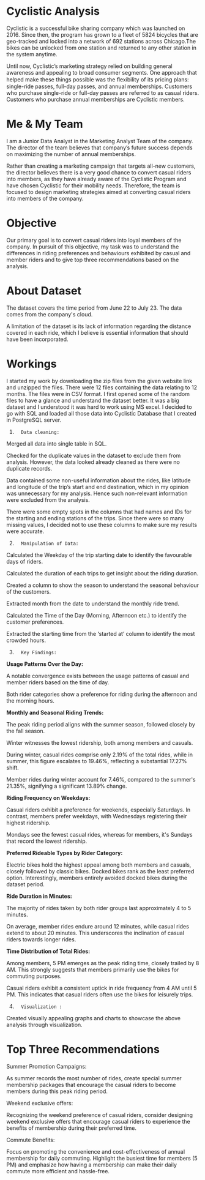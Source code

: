 # Cyclistic Analysis

Cyclistic is a successful bike sharing company which was launched on 2016. Since then, the program has grown to a fleet of 5824 bicycles that are geo-tracked and locked into a network of 692 stations across Chicago.The bikes can be unlocked from one station and returned to any other station in the system anytime.

Until now, Cyclistic’s marketing strategy relied on building general awareness and appealing to broad consumer segments. One approach that helped make these things possible was the ﬂexibility of its pricing plans: single-ride passes, full-day passes, and annual memberships. Customers who purchase single-ride or full-day passes are referred to as casual riders. Customers who purchase annual memberships are Cyclistic members.

# Me & My Team
I am a Junior Data Analyst in the Marketing Analyst Team of the company. The director of the team believes that company’s future success depends on maximizing the number of annual memberships.

Rather than creating a marketing campaign that targets all-new customers, the director believes there is a very good chance to convert casual riders into members, as they have already aware of the Cyclistic Program and have chosen Cyclistic for their mobility needs. Therefore, the team is focused to design marketing strategies aimed at converting casual riders into members of the company.

# Objective
Our primary goal is to convert casual riders into loyal members of the company. In pursuit of this objective, my task was to understand the differences in riding preferences and behaviours exhibited by casual and member riders and to give top three recommendations based on the analysis.

# About Dataset
The dataset covers the time period from June 22 to July 23. The data comes from the company's cloud.

 A limitation of the dataset is its lack of information regarding the distance covered in each ride, which I believe is essential information that should have been incorporated.

 # Workings
 I started my work by downloading the zip files from the given website link and unzipped the files. There were 12 files containing the data relating to 12 months. The files were in CSV format. I first opened some of the random files to have a glance and understand the dataset better. It was a big dataset and I understood it was hard to work using MS excel. I decided to go with SQL and loaded all those data into Cyclistic Database that I created in PostgreSQL server.

 

1)       Data cleaning:

Merged all data into single table in SQL.

 Checked for the duplicate values in the dataset to exclude them from analysis. However, the data looked already cleaned as there were no duplicate records.

 Data contained some non-useful information about the rides, like latitude and longitude of the trip’s start and end destination, which in my opinion was unnecessary for my analysis. Hence such non-relevant information were excluded from the analysis.

 There were some empty spots in the columns that had names and IDs for the starting and ending stations of the trips. Since there were so many missing values, I decided not to use these columns to make sure my results were accurate.

 

2)       Manipulation of Data:

Calculated the Weekday of the trip starting date to identify the favourable days of riders.

 Calculated the duration of each trips to get insight about the riding duration.

Created a column to show the season to understand the seasonal behaviour of the customers.

Extracted month from the date to understand the monthly ride trend.

Calculated the Time of the Day (Morning, Afternoon etc.) to identify the customer preferences.

 Extracted the starting time from the ‘started at’ column to identify the most crowded hours.

 

3)       Key Findings:

**Usage Patterns Over the Day:**

A notable convergence exists between the usage patterns of casual and member riders based on the time of day.

Both rider categories show a preference for riding during the afternoon and the morning hours.

 

**Monthly and Seasonal Riding Trends:**

The peak riding period aligns with the summer season, followed closely by the fall season.

Winter witnesses the lowest ridership, both among members and casuals.

During winter, casual rides comprise only 2.19% of the total rides, while in summer, this figure escalates to 19.46%, reflecting  a substantial 17.27% shift.

Member rides during winter account for 7.46%, compared to the summer's 21.35%, signifying a significant 13.89% change.


**Riding Frequency on Weekdays:**

Casual riders exhibit a preference for weekends, especially Saturdays. In contrast, members prefer weekdays, with  Wednesdays registering their highest ridership.

Mondays see the fewest casual rides, whereas for members, it's Sundays that record the lowest ridership.

 

**Preferred Rideable Types by Rider Category:**

Electric bikes hold the highest appeal among both members and casuals, closely followed by classic bikes. Docked bikes rank as the least preferred option. Interestingly, members entirely avoided docked bikes during the dataset period.

 

**Ride Duration in Minutes:**

The majority of rides taken by both rider groups last approximately 4 to 5 minutes.

On average, member rides endure around 12 minutes, while casual rides extend to about 20 minutes. This underscores the inclination of casual riders towards longer rides.

 

**Time Distribution of Total Rides:**

Among members, 5 PM emerges as the peak riding time, closely trailed by 8 AM. This strongly suggests that members primarily use the bikes for commuting purposes.

Casual riders exhibit a consistent uptick in ride frequency from 4 AM until 5 PM. This indicates that casual riders often use the bikes for leisurely trips.

 

4)       Visualization :

Created visually appealing graphs and charts to showcase the above analysis through visualization.

# Top Three Recommendations
Summer Promotion Campaigns:

As summer records the most number of rides, create special summer membership packages that encourage the casual riders to become members during this peak riding period.


Weekend exclusive offers:

Recognizing the weekend preference of casual riders, consider designing weekend exclusive offers that encourage casual riders to experience the benefits of membership during their preferred time.


Commute Benefits:

Focus on promoting the convenience and cost-effectiveness of annual membership for daily commuting. Highlight the busiest time for members (5 PM) and emphasize how having a membership can make their daily commute more efficient and hassle-free.

